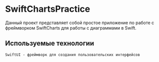# SwiftChartsPractice
Данный проект представляет собой простое приложение по работе с фреймворком SwiftCharts для работы с диаграммами в Swift. 
## Используемые технологии
	SwiftUI - фреймворк для создания пользовательских интерфейсов
